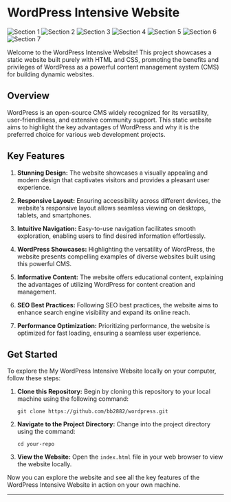 # WordPress Intensive Website

![Section 1](https://github.com/bb2882/wordpress/assets/70382872/8a282628-d6c3-4f42-bc4e-aaa2391894ee)
![Section 2](https://github.com/bb2882/wordpress/assets/70382872/6338aa19-15a2-4184-bff1-5f88e435229a)
![Section 3](https://github.com/bb2882/wordpress/assets/70382872/f8f5807d-be3c-4497-9553-623794ccab83)
![Section 4](https://github.com/bb2882/wordpress/assets/70382872/e110e8a1-199f-4fbf-b4e9-2e25cc6392e8)
![Section 5](https://github.com/bb2882/wordpress/assets/70382872/db0f437b-5ac6-4a4d-8a12-ac450f870f4f)
![Section 6](https://github.com/bb2882/wordpress/assets/70382872/ddfc023b-00c1-4917-9f92-954698ef7f41)
![Section 7](https://github.com/bb2882/wordpress/assets/70382872/9bb5a149-39c0-4624-b31d-13da014a706c)

Welcome to the WordPress Intensive Website! This project showcases a static website built purely with HTML and CSS, promoting the benefits and privileges of WordPress as a powerful content management system (CMS) for building dynamic websites.

## Overview

WordPress is an open-source CMS widely recognized for its versatility, user-friendliness, and extensive community support. This static website aims to highlight the key advantages of WordPress and why it is the preferred choice for various web development projects.

## Key Features

1. **Stunning Design:** The website showcases a visually appealing and modern design that captivates visitors and provides a pleasant user experience.

2. **Responsive Layout:** Ensuring accessibility across different devices, the website's responsive layout allows seamless viewing on desktops, tablets, and smartphones.

3. **Intuitive Navigation:** Easy-to-use navigation facilitates smooth exploration, enabling users to find desired information effortlessly.

4. **WordPress Showcases:** Highlighting the versatility of WordPress, the website presents compelling examples of diverse websites built using this powerful CMS.

5. **Informative Content:** The website offers educational content, explaining the advantages of utilizing WordPress for content creation and management.

6. **SEO Best Practices:** Following SEO best practices, the website aims to enhance search engine visibility and expand its online reach.

7. **Performance Optimization:** Prioritizing performance, the website is optimized for fast loading, ensuring a seamless user experience.

## Get Started

To explore the My WordPress Intensive Website locally on your computer, follow these steps:

1. **Clone this Repository:** Begin by cloning this repository to your local machine using the following command:

   ```
   git clone https://github.com/bb2882/wordpress.git
   ```

2. **Navigate to the Project Directory:** Change into the project directory using the command:

   ```
   cd your-repo
   ```

3. **View the Website:** Open the `index.html` file in your web browser to view the website locally.

Now you can explore the website and see all the key features of the WordPress Intensive Website in action on your own machine.

---
